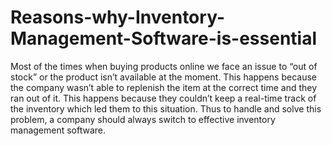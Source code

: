 # Reasons-why-Inventory-Management-Software-is-essential
Most of the times when buying products online we face an issue to “out of stock” or the product isn’t available at the moment. This happens because the company wasn’t able to replenish the item at the correct time and they ran out of it. This happens because they couldn’t keep a real-time track of the inventory which led them to this situation. Thus to handle and solve this problem, a company should always switch to effective inventory management software.  
